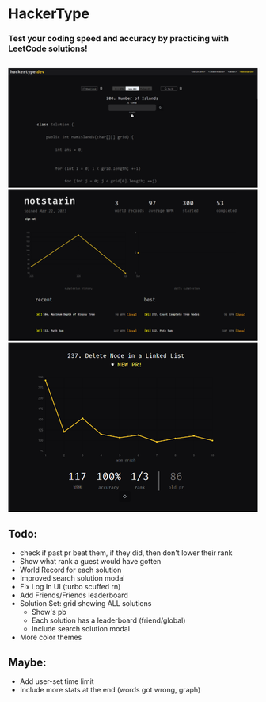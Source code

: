 # HackerType

### Test your coding speed and accuracy by practicing with LeetCode solutions!

##

![Screenshot](/client/public/hackertypewithbigbro.png)
![Screenshot](/client/public/profilepage.png)
![Screenshot](/client/public/wpmgraph.png)

## Todo:

- check if past pr beat them, if they did, then don't lower their rank
- Show what rank a guest would have gotten
- World Record for each solution
- Improved search solution modal
- Fix Log In UI (turbo scuffed rn)
- Add Friends/Friends leaderboard
- Solution Set: grid showing ALL solutions
  - Show's pb
  - Each solution has a leaderboard (friend/global)
  - Include search solution modal
- More color themes

## Maybe:

- Add user-set time limit
- Include more stats at the end (words got wrong, graph)
